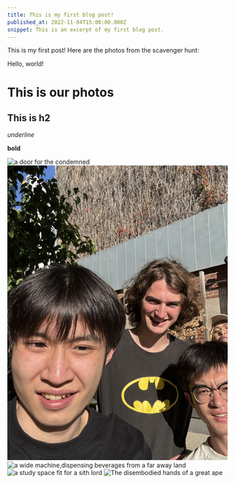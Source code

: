 ```yaml
---
title: This is my first blog post!
published_at: 2022-11-04T15:00:00.000Z
snippet: This is an excerpt of my first blog post.
---
```


This is my first post!  Here are the photos from the scavenger hunt:

Hello, world!

# This is our photos

## This is h2

_underline_

**bold**

![a door for the condemned](/w01s1/WechatIMG9.jpg)
![a curtain of roots,deliverd by a winged visitor](../static/WechatIMG10.jpg)
![a wide machine,dispensing beverages from a far away land](/w01s1/WechatIMG11.jpg)
![a study space fit for a sith lord](/w01s1/WechatIMG12.jpg)
![The disembodied hands of a great ape](/w01s1/WechatIMG13.jpg)

